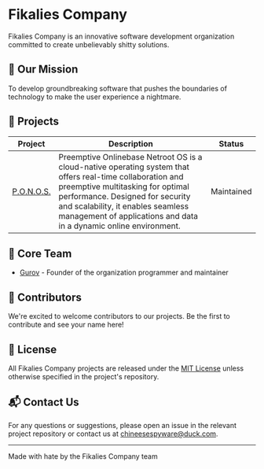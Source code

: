 # Fikalies Company

Fikalies Company is an innovative software development organization committed to create unbelievably shitty solutions.

## 🚀 Our Mission

To develop groundbreaking software that pushes the boundaries of technology to make the user experience a nightmare.

## 📂 Projects

| Project | Description | Status |
|---------|-------------|--------|
| [P.O.N.O.S.](https://github.com/Fikalies-Company/ponos) | Preemptive Onlinebase Netroot OS is a cloud-native operating system that offers real-time collaboration and preemptive multitasking for optimal performance. Designed for security and scalability, it enables seamless management of applications and data in a dynamic online environment. | Maintained |

## 👥 Core Team

- [Gurov](https://github.com/Gur0v) - Founder of the organization programmer and maintainer

## 🤝 Contributors

We're excited to welcome contributors to our projects. Be the first to contribute and see your name here!

## 📄 License

All Fikalies Company projects are released under the [MIT License](https://opensource.org/licenses/MIT) unless otherwise specified in the project's repository.

## 📬 Contact Us

For any questions or suggestions, please open an issue in the relevant project repository or contact us at [chineesespyware@duck.com](mailto:chineesespyware@duck.com).

---

Made with hate by the Fikalies Company team
